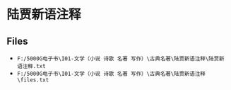 # 陆贾新语注释

## Files

- `F:/5000G电子书\I01-文学（小说 诗歌 名著 写作）\古典名著\陆贾新语注释\陆贾新语注释.txt`
- `F:/5000G电子书\I01-文学（小说 诗歌 名著 写作）\古典名著\陆贾新语注释\files.txt`

